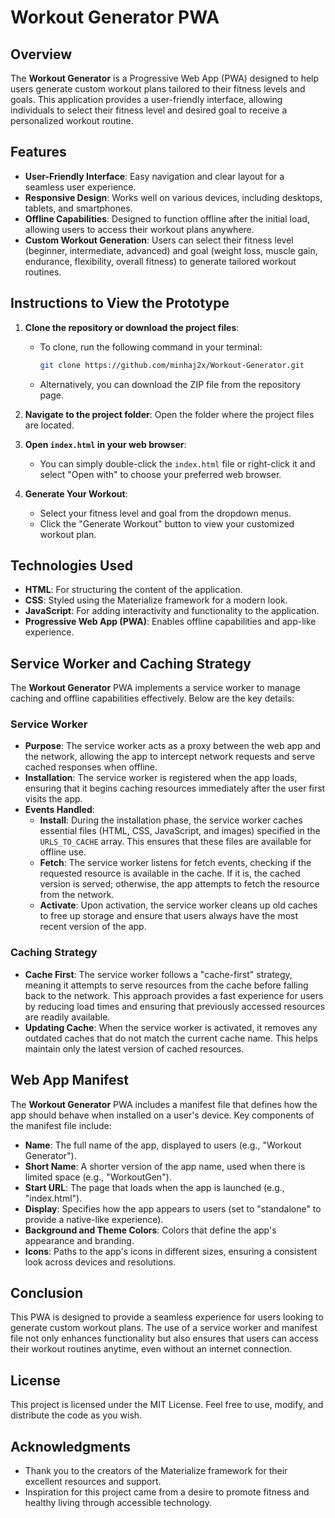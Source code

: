 # Workout Generator PWA

## Overview
The **Workout Generator** is a Progressive Web App (PWA) designed to help users generate custom workout plans tailored to their fitness levels and goals. This application provides a user-friendly interface, allowing individuals to select their fitness level and desired goal to receive a personalized workout routine.

## Features
- **User-Friendly Interface**: Easy navigation and clear layout for a seamless user experience.
- **Responsive Design**: Works well on various devices, including desktops, tablets, and smartphones.
- **Offline Capabilities**: Designed to function offline after the initial load, allowing users to access their workout plans anywhere.
- **Custom Workout Generation**: Users can select their fitness level (beginner, intermediate, advanced) and goal (weight loss, muscle gain, endurance, flexibility, overall fitness) to generate tailored workout routines.

## Instructions to View the Prototype
1. **Clone the repository or download the project files**:
   - To clone, run the following command in your terminal:
     ```bash
     git clone https://github.com/minhaj2x/Workout-Generator.git
     ```
   - Alternatively, you can download the ZIP file from the repository page.

2. **Navigate to the project folder**:
   Open the folder where the project files are located.

3. **Open `index.html` in your web browser**:
   - You can simply double-click the `index.html` file or right-click it and select "Open with" to choose your preferred web browser.

4. **Generate Your Workout**:
   - Select your fitness level and goal from the dropdown menus.
   - Click the "Generate Workout" button to view your customized workout plan.

## Technologies Used
- **HTML**: For structuring the content of the application.
- **CSS**: Styled using the Materialize framework for a modern look.
- **JavaScript**: For adding interactivity and functionality to the application.
- **Progressive Web App (PWA)**: Enables offline capabilities and app-like experience.

## Service Worker and Caching Strategy

The **Workout Generator** PWA implements a service worker to manage caching and offline capabilities effectively. Below are the key details:

### Service Worker

- **Purpose**: The service worker acts as a proxy between the web app and the network, allowing the app to intercept network requests and serve cached responses when offline.
- **Installation**: The service worker is registered when the app loads, ensuring that it begins caching resources immediately after the user first visits the app.
- **Events Handled**:
  - **Install**: During the installation phase, the service worker caches essential files (HTML, CSS, JavaScript, and images) specified in the `URLS_TO_CACHE` array. This ensures that these files are available for offline use.
  - **Fetch**: The service worker listens for fetch events, checking if the requested resource is available in the cache. If it is, the cached version is served; otherwise, the app attempts to fetch the resource from the network.
  - **Activate**: Upon activation, the service worker cleans up old caches to free up storage and ensure that users always have the most recent version of the app.

### Caching Strategy

- **Cache First**: The service worker follows a "cache-first" strategy, meaning it attempts to serve resources from the cache before falling back to the network. This approach provides a fast experience for users by reducing load times and ensuring that previously accessed resources are readily available.
- **Updating Cache**: When the service worker is activated, it removes any outdated caches that do not match the current cache name. This helps maintain only the latest version of cached resources.

## Web App Manifest

The **Workout Generator** PWA includes a manifest file that defines how the app should behave when installed on a user's device. Key components of the manifest file include:

- **Name**: The full name of the app, displayed to users (e.g., "Workout Generator").
- **Short Name**: A shorter version of the app name, used when there is limited space (e.g., "WorkoutGen").
- **Start URL**: The page that loads when the app is launched (e.g., "index.html").
- **Display**: Specifies how the app appears to users (set to "standalone" to provide a native-like experience).
- **Background and Theme Colors**: Colors that define the app's appearance and branding.
- **Icons**: Paths to the app's icons in different sizes, ensuring a consistent look across devices and resolutions.

## Conclusion

This PWA is designed to provide a seamless experience for users looking to generate custom workout plans. The use of a service worker and manifest file not only enhances functionality but also ensures that users can access their workout routines anytime, even without an internet connection.

## License
This project is licensed under the MIT License. Feel free to use, modify, and distribute the code as you wish.

## Acknowledgments
- Thank you to the creators of the Materialize framework for their excellent resources and support.
- Inspiration for this project came from a desire to promote fitness and healthy living through accessible technology.
